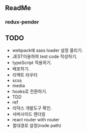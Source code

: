 ## ReadMe

### redux-pender


## TODO
- webpack에 sass loader 설정 올리기.
- JEST이용하여 test code 작성하기.
- typeScript 적용하기.
- 배포하기.
- 리액트 라우터
- scss
- media
- hooks로 전환하기.
- TDD
- ref
- 리덕스 개발도구 확인.
- 서버사이드 랜더링
- react router with router
- 절대경로 설정(node path)